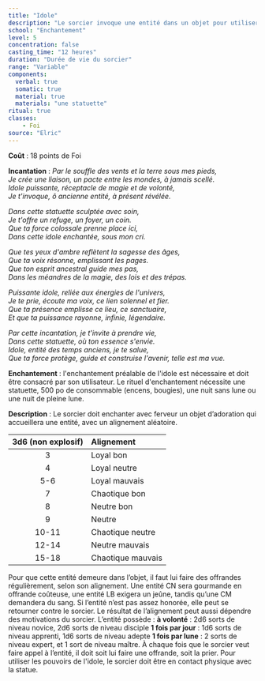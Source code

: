 ```yaml
---
title: "Idole"
description: "Le sorcier invoque une entité dans un objet pour utiliser son pouvoir."
school: "Enchantement"
level: 5
concentration: false
casting_time: "12 heures"
duration: "Durée de vie du sorcier"
range: "Variable"
components:
  verbal: true
  somatic: true
  material: true
  materials: "une statuette"
ritual: true
classes:
    - Foi
source: "Elric"
---
```

**Coût** : 18 points de Foi

**Incantation** : *Par le souffle des vents et la terre sous mes pieds,*       
*Je crée une liaison, un pacte entre les mondes, à jamais scellé.*       
*Idole puissante, réceptacle de magie et de volonté,*       
*Je t'invoque, ô ancienne entité, à présent révélée.*       

*Dans cette statuette sculptée avec soin,*   
*Je t'offre un refuge, un foyer, un coin.*       
*Que ta force colossale prenne place ici,*       
*Dans cette idole enchantée, sous mon cri.*       

*Que tes yeux d'ambre reflètent la sagesse des âges,*       
*Que ta voix résonne, emplissant les pages.*       
*Que ton esprit ancestral guide mes pas,*       
*Dans les méandres de la magie, des lois et des trépas.*       

*Puissante idole, reliée aux énergies de l'univers,*       
*Je te prie, écoute ma voix, ce lien solennel et fier.*       
*Que ta présence emplisse ce lieu, ce sanctuaire,*       
*Et que ta puissance rayonne, infinie, légendaire.*       

*Par cette incantation, je t'invite à prendre vie,*       
*Dans cette statuette, où ton essence s'envie.*       
*Idole, entité des temps anciens, je te salue,*       
*Que ta force protège, guide et construise l'avenir, telle est ma vue.*       

**Enchantement** : l'enchantement préalable de l'idole est nécessaire et doit être consacré par son utilisateur. Le rituel d'enchantement nécessite une statuette, 500 po de consommable (encens, bougies), une nuit sans lune ou une nuit de pleine lune.  

**Description** : Le sorcier doit enchanter avec ferveur un objet d’adoration qui accueillera une entité, avec un alignement aléatoire.    

|3d6 (non explosif)|Alignement|
|:-:|:-|
|3 | Loyal bon|  
|4 | Loyal neutre|  
|5-6 | Loyal mauvais|    
|7 | Chaotique bon|  
|8 | Neutre bon|  
|9 | Neutre|  
|10-11 | Chaotique neutre|  
|12-14 | Neutre mauvais|  
|15-18 | Chaotique mauvais|   

Pour que cette entité demeure dans l’objet, il faut lui faire des offrandes régulièrement, selon son alignement. Une entité CN sera gourmande en offrande coûteuse, une entité LB exigera un jeûne, tandis qu’une CM demandera du sang. Si l’entité n’est pas assez honorée, elle peut se retourner contre le sorcier. Le résultat de l’alignement peut aussi dépendre des motivations du sorcier. L’entité possède :
**à volonté** : 2d6 sorts de niveau novice, 2d6 sorts de niveau disciple
**1 fois par jour** : 1d6 sorts de niveau apprenti, 1d6 sorts de niveau adepte
**1 fois par lune** : 2 sorts de niveau expert, et 1 sort de niveau maître.
À chaque fois que le sorcier veut faire appel à l’entité, il doit soit lui faire une offrande, soit la prier. Pour utiliser les pouvoirs de l'idole, le sorcier doit être en contact physique avec la statue.
